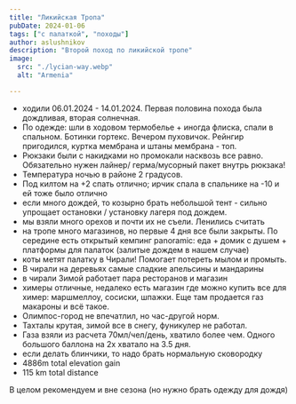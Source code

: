 ```yaml
---
title: "Ликийская Тропа"
pubDate: 2024-01-06
tags: ["с палаткой", "походы"]
author: aslushnikov
description: "Второй поход по ликийской тропе"
image:
  src: "./lycian-way.webp" 
  alt: "Armenia"

---
```


- ходили 06.01.2024 - 14.01.2024. Первая половина похода была дождливая, вторая солнечная. 
- По одежде: шли в ходовом термобелье + иногда флиска, спали в спальном. Ботинки гортекс. Вечером пуховичок. Рейнгир пригодился, куртка мембрана и штаны мембрана - топ. 
- Рюкзаки были с накидками но промокали насквозь все равно. Обязательно нужен лайнер/ герма/мусорный пакет внутрь рюкзака! 
- Температура ночью в районе 2 градусов.
- Под килтом на +2 спать отлично; ирчик спала в спальнике на -10 и ей тоже было отлично 
- если много дождей, то козырно брать небольшой тент - сильно упрощает остановки / установку лагеря под дождем. 
- мы взяли много орехов и почти их не съели. Ленились считать
- на тропе много магазинов, но первые 4 дня все были закрыты. По середине есть открытый кемпинг panoramic: еда + домик с душем + платформы для палаток (залитые дождем в нашем случае)
- коты метят палатку в Чирали! Помогает потереть мылом и промыть. 
- В чирали на деревьях самые сладкие апельсины и мандарины
- в чирали Зимой работает пара ресторанов и магазин
- химеры отличные, недалеко есть магазин где можно купить все для химер: маршмеллоу, сосиски, шпажки. Еще там продается газ макароны и всё такое. 
- Олимпос-город не впечатлил, но час-другой норм.
- Тахталы крутая, зимой все в снегу, фуникулер не работал.
- Газа взяли из расчета 70мл/чел/день, хватило более чем. Одного большого баллона на 2х хватало на 3.5 дня.
- если делать блинчики, то надо брать нормальную сковородку
- 4886m total elevation gain
- 115 km total distance

В целом рекомендуем и вне сезона (но нужно брать одежду для дождя)
